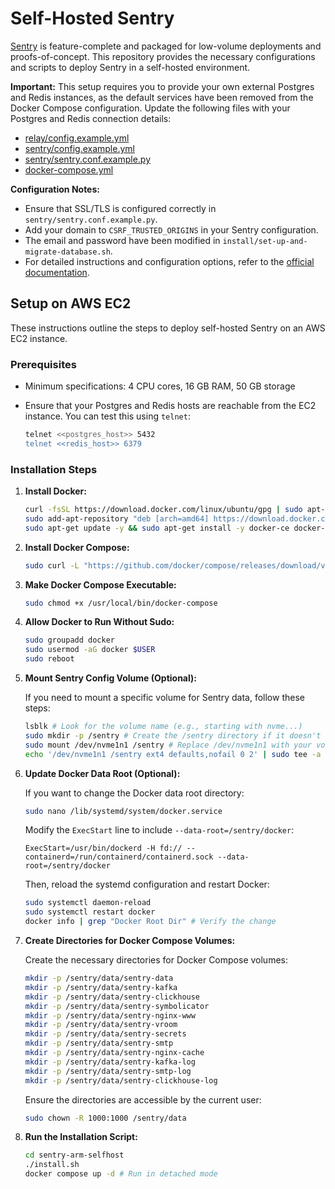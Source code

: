 # Self-Hosted Sentry

[Sentry](https://sentry.io/) is feature-complete and packaged for low-volume deployments and proofs-of-concept. This repository provides the necessary configurations and scripts to deploy Sentry in a self-hosted environment.

**Important:** This setup requires you to provide your own external Postgres and Redis instances, as the default services have been removed from the Docker Compose configuration. Update the following files with your Postgres and Redis connection details:

- [relay/config.example.yml](relay/config.example.yml)
- [sentry/config.example.yml](sentry/config.example.yml)
- [sentry/sentry.conf.example.py](sentry/sentry.conf.example.py)
- [docker-compose.yml](docker-compose.yml)

**Configuration Notes:**

- Ensure that SSL/TLS is configured correctly in `sentry/sentry.conf.example.py`.
- Add your domain to `CSRF_TRUSTED_ORIGINS` in your Sentry configuration.
- The email and password have been modified in `install/set-up-and-migrate-database.sh`.
- For detailed instructions and configuration options, refer to the [official documentation](https://develop.sentry.dev/self-hosted/).

## Setup on AWS EC2

These instructions outline the steps to deploy self-hosted Sentry on an AWS EC2 instance.

### Prerequisites

- Minimum specifications: 4 CPU cores, 16 GB RAM, 50 GB storage
- Ensure that your Postgres and Redis hosts are reachable from the EC2 instance. You can test this using `telnet`:

  ```bash
  telnet <<postgres_host>> 5432
  telnet <<redis_host>> 6379
  ```

### Installation Steps

1.  **Install Docker:**

    ```bash
    curl -fsSL https://download.docker.com/linux/ubuntu/gpg | sudo apt-key add -
    sudo add-apt-repository "deb [arch=amd64] https://download.docker.com/linux/ubuntu $(lsb_release -cs) stable"
    sudo apt-get update -y && sudo apt-get install -y docker-ce docker-ce-cli containerd.io
    ```

2.  **Install Docker Compose:**

    ```bash
    sudo curl -L "https://github.com/docker/compose/releases/download/v2.34.0/docker-compose-$(uname -s)-$(uname -m)" -o /usr/local/bin/docker-compose
    ```

3.  **Make Docker Compose Executable:**

    ```bash
    sudo chmod +x /usr/local/bin/docker-compose
    ```

4.  **Allow Docker to Run Without Sudo:**

    ```bash
    sudo groupadd docker
    sudo usermod -aG docker $USER
    sudo reboot
    ```

5.  **Mount Sentry Config Volume (Optional):**

    If you need to mount a specific volume for Sentry data, follow these steps:

    ```bash
    lsblk # Look for the volume name (e.g., starting with nvme...)
    sudo mkdir -p /sentry # Create the /sentry directory if it doesn't exist
    sudo mount /dev/nvme1n1 /sentry # Replace /dev/nvme1n1 with your volume name
    echo '/dev/nvme1n1 /sentry ext4 defaults,nofail 0 2' | sudo tee -a /etc/fstab # Add to /etc/fstab for persistent mounting
    ```

6.  **Update Docker Data Root (Optional):**

    If you want to change the Docker data root directory:

    ```bash
    sudo nano /lib/systemd/system/docker.service
    ```

    Modify the `ExecStart` line to include `--data-root=/sentry/docker`:

    ```
    ExecStart=/usr/bin/dockerd -H fd:// --containerd=/run/containerd/containerd.sock --data-root=/sentry/docker
    ```

    Then, reload the systemd configuration and restart Docker:

    ```bash
    sudo systemctl daemon-reload
    sudo systemctl restart docker
    docker info | grep "Docker Root Dir" # Verify the change
    ```

7.  **Create Directories for Docker Compose Volumes:**

    Create the necessary directories for Docker Compose volumes:

    ```bash
    mkdir -p /sentry/data/sentry-data
    mkdir -p /sentry/data/sentry-kafka
    mkdir -p /sentry/data/sentry-clickhouse
    mkdir -p /sentry/data/sentry-symbolicator
    mkdir -p /sentry/data/sentry-nginx-www
    mkdir -p /sentry/data/sentry-vroom
    mkdir -p /sentry/data/sentry-secrets
    mkdir -p /sentry/data/sentry-smtp
    mkdir -p /sentry/data/sentry-nginx-cache
    mkdir -p /sentry/data/sentry-kafka-log
    mkdir -p /sentry/data/sentry-smtp-log
    mkdir -p /sentry/data/sentry-clickhouse-log
    ```

    Ensure the directories are accessible by the current user:

    ```bash
    sudo chown -R 1000:1000 /sentry/data
    ```

8.  **Run the Installation Script:**

    ```bash
    cd sentry-arm-selfhost
    ./install.sh
    docker compose up -d # Run in detached mode
    ```
